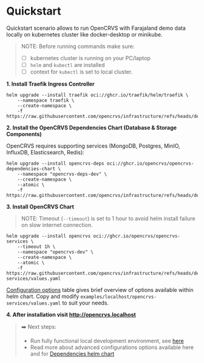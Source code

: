 # Quickstart

Quickstart scenario allows to run OpenCRVS with Farajaland demo data locally on kubernetes cluster like docker-desktop or minikube.

> NOTE: Before running commands make sure:
> - [ ] kubernetes cluster is running on your PC/laptop
> - [ ] `helm` and `kubectl` are installed
> - [ ] context for `kubectl` is set to local cluster.

**1. Install Traefik Ingress Controller**

```
helm upgrade --install traefik oci://ghcr.io/traefik/helm/traefik \
    --namespace traefik \
    --create-namespace \
    -f https://raw.githubusercontent.com/opencrvs/infrastructure/refs/heads/develop/examples/localhost/traefik/values.yaml
```

**2. Install the OpenCRVS Dependencies Chart (Database & Storage Components)**

OpenCRVS requires supporting services (MongoDB, Postgres, MinIO, InfluxDB, Elasticsearch, Redis):

```
helm upgrade --install opencrvs-deps oci://ghcr.io/opencrvs/opencrvs-dependencies-chart \
    --namespace "opencrvs-deps-dev" \
    --create-namespace \
    --atomic \
    -f https://raw.githubusercontent.com/opencrvs/infrastructure/refs/heads/develop/examples/localhost/dependencies/values.yaml
```

**3. Install OpenCRVS Chart**

> NOTE: Timeout (`--timeout`) is set to 1 hour to avoid helm install failure on slow internet connection.

```
helm upgrade --install opencrvs oci://ghcr.io/opencrvs/opencrvs-services \
    --timeout 1h \
    --namespace "opencrvs-dev" \
    --create-namespace \
    --atomic \
    -f https://raw.githubusercontent.com/opencrvs/infrastructure/refs/heads/develop/examples/localhost/opencrvs-services/values.yaml
```

[Configuration options](#configuration-options) table gives brief overview of options available within helm chart. Copy and modify `examples/localhost/opencrvs-services/values.yaml` to suit your needs.

**4. After installation visit http://opencrvs.localhost**

> ➡️ Next steps:
> - Run fully functional local development environment, see [here](./3.1-set-up-a-development-environment/README.md)
> - Read more about advanced configurations options available here and for [Dependencies helm chart](../dependencies/README.md)
